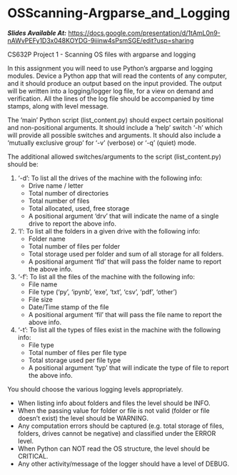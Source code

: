# OSScanning-Argparse_and_Logging
***Slides Available At:*** https://docs.google.com/presentation/d/1tAmL0n9-nAWvPEFy1D3x048KOYDG-9iiinw4sPsmSGE/edit?usp=sharing  

CS632P Project 1 - Scanning OS files with argparse and logging

In this assignment you will need to use Python’s argparse and logging modules.
Device a Python app that will read the contents of any computer, and it should produce an output based on the input provided. The output will be written into a logging/logger log file, for a view on demand and verification. All the lines of the log file should be accompanied by time stamps, along with level message.

The ’main’ Python script (list_content.py) should expect certain positional and non-positional arguments.
It should include a ‘help’ switch ‘-h’ which will provide all possible switches and arguments.
It should also include a ‘mutually exclusive group’ for ‘-v’ (verbose) or ‘-q’ (quiet) mode.

The additional allowed switches/arguments to the script (list_content.py) should be:
1) ‘-d’: To list all the drives of the machine with the following info:
	- Drive name / letter
	- Total number of directories
	- Total number of files
	- Total allocated, used, free storage
	- A positional argument ‘drv’ that will indicate the name of a single drive to report the above info.
2) ‘l’: To list all the folders in a given drive with the following info:
	- Folder name
	- Total number of files per folder
	- Total storage used per folder and sum of all storage for all folders.
	- A positional argument ‘fld’ that will pass the folder name to report the above info.
3) ‘-f’: To list all the files of the machine with the following info:
	- File name
	- File type (‘py’, ‘ipynb’, ‘exe’, ‘txt’, ‘csv’, ‘pdf’, ‘other’)
	- File size
	- Date/Time stamp of the file
	- A positional argument ‘fil’ that will pass the file name to report the above info.
4) ‘-t’: To list all the types of files exist in the machine with the following info:
	- File type
	- Total number of files per file type
	- Total storage used per file type
	- A positional argument ‘typ’ that will indicate the type of file to report the above info.

You should choose the various logging levels appropriately.
- When listing info about folders and files the level should be INFO.
- When the passing value for folder or file is not valid (folder or file doesn’t exist) the level should be WARNING.
- Any computation errors should be captured (e.g. total storage of files, folders, drives cannot be negative) and classified under the ERROR level.
- When Python can NOT read the OS structure, the level should be CRITICAL.
- Any other activity/message of the logger should have a level of DEBUG.
